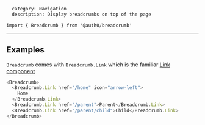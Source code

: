 ```meta
  category: Navigation
  description: Display breadcrumbs on top of the page
```

`import { Breadcrumb } from '@auth0/breadcrumb'`

---

## Examples

`Breadcrumb` comes with `Breadcrumb.Link` which is the familiar [Link component](#/component/link)

```js
<Breadcrumb>
  <Breadcrumb.Link href="/home" icon="arrow-left">
    Home
  </Breadcrumb.Link>
  <Breadcrumb.Link href="/parent">Parent</Breadcrumb.Link>
  <Breadcrumb.Link href="/parent/child">Child</Breadcrumb.Link>
</Breadcrumb>
```
